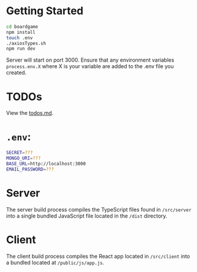 # Getting Started

```bash
cd boardgame
npm install
touch .env
./axiosTypes.sh
npm run dev
```

Server will start on port 3000. Ensure that any environment variables `process.env.X` where X is your variable are added to the .env file you created.

# TODOs

View the [todos.md](misc/todos.md).

# `.env`:

```bash
SECRET=???
MONGO_URI=???
BASE_URL=http://localhost:3000
EMAIL_PASSWORD=???
```

# Server
The server build process compiles the TypeScript files found in `/src/server` into a single bundled JavaScript file located in the `/dist` directory.

# Client
The client build process compiles the React app located in `/src/client` into a bundled located at `/public/js/app.js`.